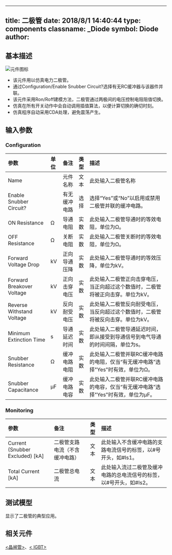 
---
title: 二极管
date: 2018/8/1 14:40:44
type: components
classname: _Diode
symbol: Diode
author: 
---
## <span id="comp_desc">基本描述</span>
![元件图标]()

+ 该元件用以仿真电力二极管。
+ 通过Configuration/Enable Snubber Circuit?选择有无RC缓冲器与该器件并联。
+ 该元件采用Ron/Roff建模方法，二极管通过两极间的电压控制电阻阻值切换。
+ 仿真在所有开关动作中会自动调用插值算法，以便计算切换的确切时刻。
+ 仿真程序自动采用CDA处理，避免震荡产生。

## <span id="comp_params">输入参数</span>
### <span id="comp_params_group_Configuration">Configuration</span>
| 参数 | 单位 | 备注 | 类型 | 描述 |
| :--- | :--- | :--- | :--: | :--- |
| <span id="comp_params_param_Name">Name</span> |  | 元件名称 | 文本 | 此处输入二极管名称 |
| <span id="comp_params_param_Snubber">Enable Snubber Circuit?</span> |  | 有无缓冲电路 | 选择 | 选择“Yes”或“No”以启用或禁用二极管并联的缓冲电路。 |
| <span id="comp_params_param_Ron">ON Resistance</span> | Ω | 导通电阻 | 实数 | 此处输入二极管导通时的等效电阻，单位为Ω。 |
| <span id="comp_params_param_Roff">OFF Resistance</span> | Ω | 关断电阻 | 实数 | 此处输入二极管关断时的等效电阻，单位为Ω。 |
| <span id="comp_params_param_Vfd">Forward Voltage Drop</span> | kV | 正向导通压降 | 实数 | 此处输入二极管导通时的等效压降，单位为kV。 |
| <span id="comp_params_param_Vfb">Forward Breakover Voltage</span> | kV | 正向击穿电压 | 实数 | 此处输入二极管正向击穿电压，当正向超过这个数值时，二极管将被正向击穿。单位为kV。 |
| <span id="comp_params_param_Vrw">Reverse Withstand Voltage</span> | kV | 反向耐受电压 | 实数 | 此处输入二极管反向耐受电压，当反向超过这个数值时，二极管将被反向击穿。单位为kV。 |
| <span id="comp_params_param_Tme">Minimum Extinction Time</span> | s | 导通延迟时间 | 实数 | 此处输入二极管导通延迟时间，即从接受到导通信号到电气导通的时间间隔，单位为s。 |
| <span id="comp_params_param_Rs">Snubber Resistance</span> | Ω | 缓冲电路电阻 | 实数 | 此处输入二极管并联RC缓冲电路的电阻，仅当“有无缓冲电路”选择"Yes"时有效，单位为Ω。 |
| <span id="comp_params_param_Cs">Snubber Capacitance</span> | μF | 缓冲电路电容 | 实数 | 此处输入二极管并联RC缓冲电路的电容，仅当“有无缓冲电路”选择"Yes"时有效，单位为μF。 |

[Name]: #comp_params_param_Name "Name"
[Enable Snubber Circuit?]: #comp_params_param_Snubber "Enable Snubber Circuit?"
[ON Resistance]: #comp_params_param_Ron "ON Resistance"
[OFF Resistance]: #comp_params_param_Roff "OFF Resistance"
[Forward Voltage Drop]: #comp_params_param_Vfd "Forward Voltage Drop"
[Forward Breakover Voltage]: #comp_params_param_Vfb "Forward Breakover Voltage"
[Reverse Withstand Voltage]: #comp_params_param_Vrw "Reverse Withstand Voltage"
[Minimum Extinction Time]: #comp_params_param_Tme "Minimum Extinction Time"
[Snubber Resistance]: #comp_params_param_Rs "Snubber Resistance"
[Snubber Capacitance]: #comp_params_param_Cs "Snubber Capacitance"

### <span id="comp_params_group_Monitoring">Monitoring</span>
| 参数 | 备注 | 类型 | 描述 |
| :--- | :--- | :--: | :--- |
| <span id="comp_params_param_I">Current (Snubber Excluded) \[kA\]</span> | 二极管支路电流（不含缓冲电路） | 文本 | 此处输入不含缓冲电路的支路电流信号的标签，以#号开头，如#Is1。 |
| <span id="comp_params_param_Itotal">Total Current \[kA\]</span> | 二极管总电流 | 文本 | 此处输入流过二极管及缓冲电路的总电流信号的标签，以#号开头，如#Is2。 |

[Current (Snubber Excluded) \[kA\]]: #comp_params_param_I "Current (Snubber Excluded) \[kA\]"
[Total Current \[kA\]]: #comp_params_param_Itotal "Total Current \[kA\]"

## <span id="comp_example">测试模型</span>
[<test name>](<test link>)显示了二极管的典型应用。

## <span id="comp_seealso">相关元件</span>
[<晶闸管>](<test link>)、[< IGBT>](<test link>)
